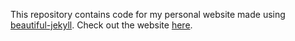This repository contains code for my personal website made using [beautiful-jekyll](https://github.com/daattali/beautiful-jekyll#showcased-users-success-stories). Check out the website [here](http://abhinav-2912.github.io).
